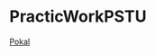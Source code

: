 # PracticWorkPSTU

[Pokal](https://www.ikea.com/ru/ru/p/pokal-pokal-stakan-prozrachnoe-steklo-10372090/#content)
